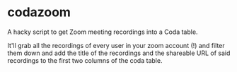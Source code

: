 # codazoom
A hacky script to get Zoom meeting recordings into a Coda table.

It'll grab all the recordings of every user in your zoom account (!) and filter them down and add the title of the recordings and the shareable URL of said recordings to the first two columns of the coda table.

